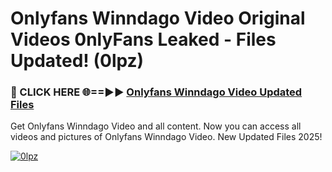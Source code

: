 # Onlyfans Winndago Video Original Videos 0nlyFans Leaked - Files Updated! (0lpz)

<h3>🔴 CLICK HERE 🌐==►► <a href="https://tinyurl.com/ms9xzufz" rel="nofollow">Onlyfans Winndago Video Updated Files</a></h3>

Get Onlyfans Winndago Video and all content. Now you can access all videos and pictures of Onlyfans Winndago Video. New Updated Files 2025!

[![0lpz](https://i.imgur.com/ppqm5kG.gif)](https://tinyurl.com/ms9xzufz)
